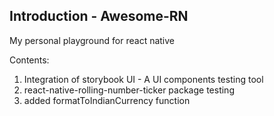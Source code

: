 ## Introduction - Awesome-RN

My personal playground for react native 

Contents:
1. Integration of storybook UI - A UI components testing tool
2. react-native-rolling-number-ticker package testing
3. added formatToIndianCurrency function 
